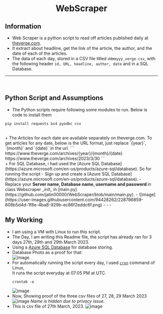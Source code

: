 # <center>WebScraper</center>
## Information
+ Web Scraper is a python script to read off articles published daily at [theverge.com](https://www.theverge.com/). <br/>
+ It extract about headline, get the link of the article, the author, and the date of each of the articles. <br/>
+ The data of each day, stored in a CSV file titled `ddmmyyy_verge.csv`, with the following header `id, URL, headline, author, date` and in a SQL Database.<br/>
- - -
<br/>

## Python Script and Assumptions
+ The Python scripts require following some modules to run. Below is code to install them <br/>
```
pip install requests bs4 pyodbc csv
```
<br/>
+ The Articles for each date are available separately on theverge.com. To get articles for any date, below is the URL format, just replace `{year}`, `{month}` and `{date}` in the url.
```
https://www.theverge.com/archives/{year}/{month}/{date}
https://www.theverge.com/archives/2023/3/30
```
<br/>
+ For SQL Database, i had used the [Azure SQL Database](https://azure.microsoft.com/en-us/products/azure-sql/database). So for running the script
  - Sign up and create a [Azure SQL Database](https://azure.microsoft.com/en-us/products/azure-sql/database).
  - Replace your <b>Server name, Database name, username and password </b> in class Webscraper _init_ in [main.py](https://github.com/jatin00000/WebScraper/blob/main/main.py).
  - ![image](https://user-images.githubusercontent.com/94428262/228786859-608b5d4d-1f8e-4ba8-929b-ec86f2eddc6f.png)
- - -
<br/>

## My Working
- I am using a VM with Linux to run this script. <br/>
- The Day, I am writing this Readme file, the script has already ran for 3 days 27th, 28th and 29th March 2023. <br/>
- Using a [Azure SQL Database](https://azure.microsoft.com/en-us/products/azure-sql/database) for database storing.<br/>
- Database Photo as a proof for that: <br/> 
![image](https://user-images.githubusercontent.com/94428262/228813912-95c741d6-9373-4052-a5a4-ac399e50d6d8.png) <br/>
- For automatically running the script every day, I used [`cron`](https://en.wikipedia.org/wiki/Cron) command of Linux, <br/>
  It runs the script everyday at 07:05 PM at UTC. <br/>
  ```
  crontab -e
  ```
  ![image](https://user-images.githubusercontent.com/94428262/228818363-34d4a3e9-2376-41e4-9104-ffecb5c95017.png) <br/>
- Now, Showing proof of the three csv files of 27, 28, 29 March 2023 <br/>
  ![image](https://user-images.githubusercontent.com/94428262/228816615-60604761-92c3-4940-a935-24f5ccb1a7aa.png)
  _Name is hidden due to privacy issue._ <br/>
- This is csv file of 27th March, 2023.
  ![image](https://user-images.githubusercontent.com/94428262/228817422-ad34ac07-72a0-40f7-ba78-7eaa4bf74bbd.png)





